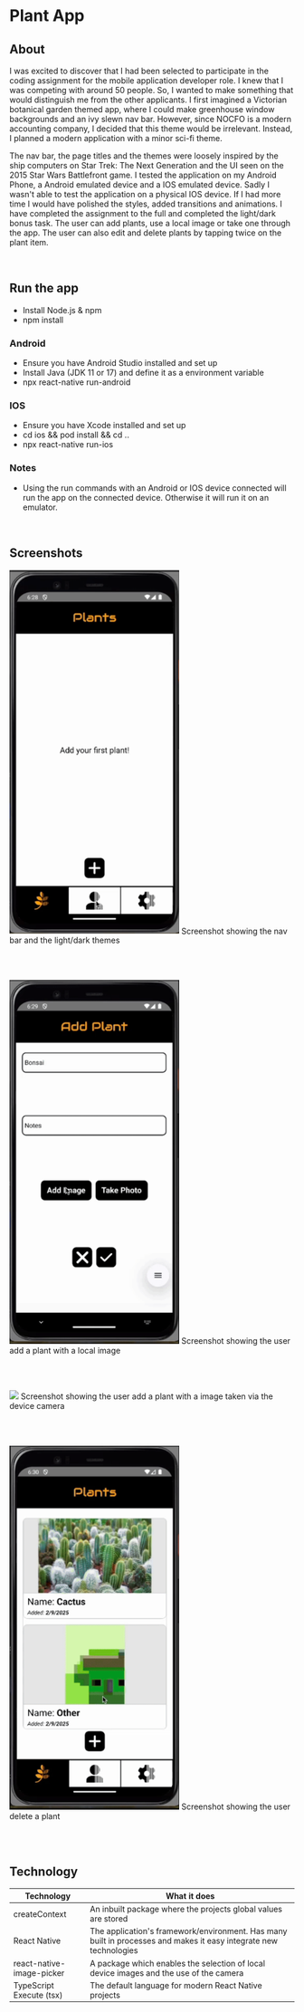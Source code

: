 # Plant App

## About
I was excited to discover that I had been selected to participate in the coding assignment for the mobile application developer role. I knew that I was competing with around 50 people. So, I wanted to make something that would distinguish me from the other applicants. I first imagined a Victorian botanical garden themed app, where I could make greenhouse window backgrounds and an ivy slewn nav bar. However, since NOCFO is a modern accounting company, I decided that this theme would be irrelevant. Instead, I planned a modern application with a minor sci-fi theme.

The nav bar, the page titles and the themes were loosely inspired by the ship computers on Star Trek: The Next Generation and the UI seen on the 2015 Star Wars Battlefront game. I tested the application on my Android Phone, a Android emulated device and a IOS emulated device. Sadly I wasn't able to test the application on a physical IOS device. If I had more time I would have polished the styles, added transitions and animations. I have completed the assignment to the full and completed the light/dark bonus task. The user can add plants, use a local image or take one through the app. The user can also edit and delete plants by tapping twice on the plant item.

<br/>

## Run the app
- Install Node.js & npm
- npm install

### Android
- Ensure you have Android Studio installed and set up
- Install Java (JDK 11 or 17) and define it as a environment variable
- npx react-native run-android
  
### IOS
- Ensure you have Xcode installed and set up
- cd ios && pod install && cd ..
- npx react-native run-ios

### Notes
- Using the run commands with an Android or IOS device connected will run the app on the connected device. Otherwise it will run it on an emulator.

<br/>

## Screenshots

<img src="gitHubImages/Nav bar and theme.gif" width= "300"/>
Screenshot showing the nav bar and the light/dark themes

<br/> <br/>

<img src="gitHubImages/Local image selection.gif" width= "300"/>
Screenshot showing the user add a plant with a local image

<br/> <br/>

<img src="gitHubImages/Camera opened through app.gif" width= "300"/>
Screenshot showing the user add a plant with a image taken via the device camera

<br/> <br/>

<img src="gitHubImages/Deleting a plant.gif" width= "300"/>
Screenshot showing the user delete a plant

<br/> <br/>

## Technology

Technology  | What it does
------------- | -------------
createContext | An inbuilt package where the projects global values are stored
React Native | The application's framework/environment. Has many built in processes and makes it easy integrate new technologies
react-native-image-picker | A package which enables the selection of local device images and the use of the camera
TypeScript Execute (tsx) | The default language for modern React Native projects
